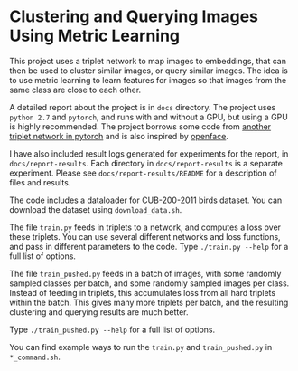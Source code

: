 # Clustering and Querying Images Using Metric Learning

This project uses a triplet network to map images to embeddings, that can then be used to cluster similar images, or query similar images. The idea is to use metric learning to learn features for images so that images from the same class are close to each other.

A detailed report about the project is in `docs` directory. The project uses `python 2.7` and `pytorch`, and runs with and without a GPU, but using a  GPU is highly recommended. The project borrows some code from [another triplet network in pytorch](https://github.com/andreasveit/triplet-network-pytorch) and is also inspired by [openface](https://github.com/cmusatyalab/openface).

I have also included result logs generated for experiments for the report, in `docs/report-results`. Each directory in `docs/report-results` is a separate experiment. Please see `docs/report-results/README` for a description of files and results.

The code includes a dataloader for CUB-200-2011 birds dataset. You can download the dataset using `download_data.sh`.

The file `train.py` feeds in triplets to a network, and computes a loss over these triplets. You can use several different networks and loss functions, and pass in different parameters to the code. Type `./train.py --help` for a full list of options.

The file `train_pushed.py` feeds in a batch of images, with some randomly sampled classes per batch, and some randomly sampled images per class. Instead of feeding in triplets, this accumulates loss from all hard triplets within the batch. This gives many more triplets per batch, and the resulting clustering and querying results are much better.

Type `./train_pushed.py --help` for a full list of options.

You can find example ways to run the `train.py` and `train_pushed.py` in `*_command.sh`.
